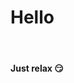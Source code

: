 <h1>Hello</h1>

<img src="https://freepngimg.com/thumb/star/152219-abstract-star-gold-png-image-high-quality.png" width="10px">
<img src="https://freepngimg.com/thumb/star/152219-abstract-star-gold-png-image-high-quality.png" width="10px">
<img src="https://freepngimg.com/thumb/star/152219-abstract-star-gold-png-image-high-quality.png" width="10px">
<img src="https://freepngimg.com/thumb/star/152219-abstract-star-gold-png-image-high-quality.png" width="10px">
<img src="https://freepngimg.com/thumb/star/152219-abstract-star-gold-png-image-high-quality.png" width="10px">

<h4>Just relax 😏</h4>